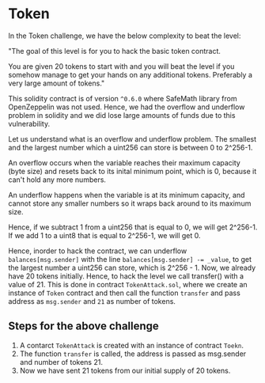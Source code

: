 
# Token

In the Token challenge, we have the below complexity to beat the level:

"The goal of this level is for you to hack the basic token contract.

You are given 20 tokens to start with and you will beat the level if you somehow manage to get your hands on any additional tokens. Preferably a very large amount of tokens."

This solidity contract is of version `^0.6.0` where SafeMath library from OpenZeppelin was not used. Hence, we had the overflow and underflow problem in solidity and we did lose large amounts of funds due to this vulnerability.

Let us understand what is an overflow and underflow problem. The smallest and the largest number which a uint256 can store is between 0 to 2^256-1. 

An overflow occurs when the variable reaches their maximum capacity (byte size) and resets back to its inital minimum point, which is 0, because it can't hold any more numbers. 

An underflow happens when the variable is at its minimum capacity, and cannot store any smaller numbers so it wraps back around to its maximum size. 

Hence, if we subtract 1 from a uint256 that is equal to 0, we will get 2^256-1. If we add 1 to a uint8 that is equal to 2^256-1, we will get 0.

Hence, inorder to hack the contract, we can underflow `balances[msg.sender]` with the line `balances[msg.sender] -= _value`, to get the largest number a uint256 can store, which is 2^256 - 1. Now, we already have 20 tokens initially. Hence, to hack the level we call transfer() with a value of 21. This is done in contract `TokenAttack.sol`, where we create an instance of `Token` contract and then call the function `transfer` and pass address as `msg.sender` and `21` as number of tokens.

## Steps for the above challenge
1. A contarct `TokenAttack` is created with an instance of contract `Toekn`.
2. The function `transfer` is called, the address is passed as msg.sender and number of tokens 21.
3. Now we have sent 21 tokens from our initial supply of 20 tokens.
